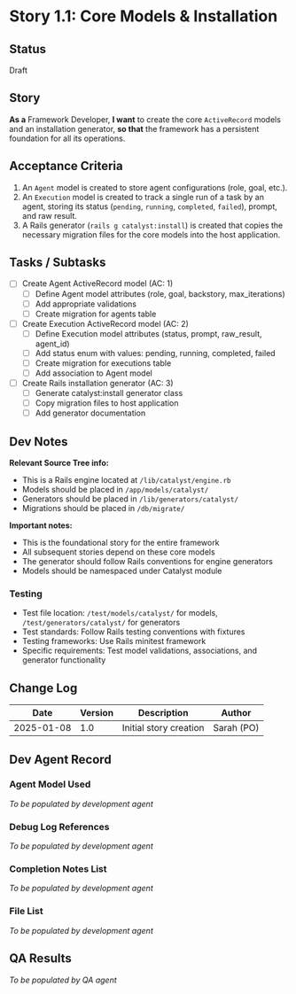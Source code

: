 # Story 1.1: Core Models & Installation

## Status
Draft

## Story
**As a** Framework Developer,
**I want** to create the core `ActiveRecord` models and an installation generator,
**so that** the framework has a persistent foundation for all its operations.

## Acceptance Criteria
1. An `Agent` model is created to store agent configurations (role, goal, etc.).
2. An `Execution` model is created to track a single run of a task by an agent, storing its status (`pending`, `running`, `completed`, `failed`), prompt, and raw result.
3. A Rails generator (`rails g catalyst:install`) is created that copies the necessary migration files for the core models into the host application.

## Tasks / Subtasks

- [ ] Create Agent ActiveRecord model (AC: 1)
  - [ ] Define Agent model attributes (role, goal, backstory, max_iterations)
  - [ ] Add appropriate validations
  - [ ] Create migration for agents table
- [ ] Create Execution ActiveRecord model (AC: 2)
  - [ ] Define Execution model attributes (status, prompt, raw_result, agent_id)
  - [ ] Add status enum with values: pending, running, completed, failed
  - [ ] Create migration for executions table
  - [ ] Add association to Agent model
- [ ] Create Rails installation generator (AC: 3)
  - [ ] Generate catalyst:install generator class
  - [ ] Copy migration files to host application
  - [ ] Add generator documentation

## Dev Notes

**Relevant Source Tree info:**
- This is a Rails engine located at `/lib/catalyst/engine.rb`
- Models should be placed in `/app/models/catalyst/`
- Generators should be placed in `/lib/generators/catalyst/`
- Migrations should be placed in `/db/migrate/`

**Important notes:**
- This is the foundational story for the entire framework
- All subsequent stories depend on these core models
- The generator should follow Rails conventions for engine generators
- Models should be namespaced under Catalyst module

### Testing
- Test file location: `/test/models/catalyst/` for models, `/test/generators/catalyst/` for generators
- Test standards: Follow Rails testing conventions with fixtures
- Testing frameworks: Use Rails minitest framework
- Specific requirements: Test model validations, associations, and generator functionality

## Change Log
| Date | Version | Description | Author |
|------|---------|-------------|--------|
| 2025-01-08 | 1.0 | Initial story creation | Sarah (PO) |

## Dev Agent Record

### Agent Model Used
*To be populated by development agent*

### Debug Log References
*To be populated by development agent*

### Completion Notes List
*To be populated by development agent*

### File List
*To be populated by development agent*

## QA Results
*To be populated by QA agent*
